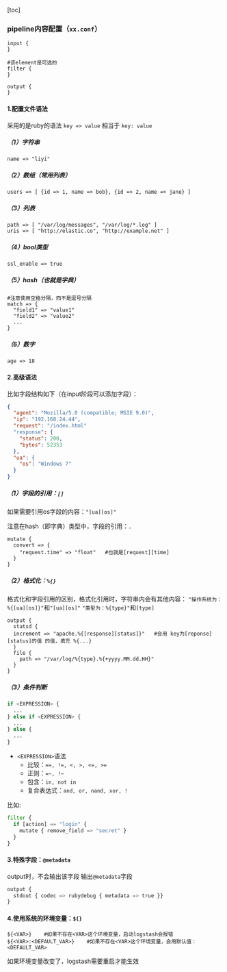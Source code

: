 [toc]

### pipeline内容配置（`xx.conf`）

```shell
input {
}

#该element是可选的
filter {
}

output {
}
```

#### 1.配置文件语法
采用的是ruby的语法
`key => value` 相当于 `key: value`

##### （1）字符串
```shell
name => "liyi"
```
##### （2）数组（常用列表）
```shell
users => [ {id => 1, name => bob}, {id => 2, name => jane} ]
```

##### （3）列表
```shell
path => [ "/var/log/messages", "/var/log/*.log" ]
uris => [ "http://elastic.co", "http://example.net" ]
```

##### （4）bool类型
```shell
ssl_enable => true
```

##### （5）hash（也就是字典）
```shell
#注意使用空格分隔，而不是逗号分隔
match => {
  "field1" => "value1"
  "field2" => "value2"
  ...
}
```

##### （6）数字
```shell
age => 18
```

#### 2.高级语法
比如字段结构如下（在input阶段可以添加字段）：
```json
{
  "agent": "Mozilla/5.0 (compatible; MSIE 9.0)",
  "ip": "192.168.24.44",
  "request": "/index.html"
  "response": {
    "status": 200,
    "bytes": 52353
  },
  "ua": {
    "os": "Windows 7"
  }
}
```
##### （1）字段的引用：`[]`

如果需要引用os字段的内容：`"[ua][os]"`

注意在hash（即字典）类型中，字段的引用：`.`
```shell
mutate {
  convert => {
    "request.time" => "float"   #也就是[request][time]
  }
}
```

##### （2）格式化：`%{}`
格式化和字段引用的区别，格式化引用时，字符串内会有其他内容：
`"操作系统为：%{[ua][os]}"`和`"[ua][os]"`
`"类型为：%{type}"`和`[type]`
```shell
output {
  statsd {
  increment => "apache.%{[response][status]}"   #会用 key为[reponse][status]的值 的值，填充 %{...}
  }
  file {
    path => "/var/log/%{type}.%{+yyyy.MM.dd.HH}"
  }
}
```

##### （3）条件判断
```python
if <EXPRESSION> {
  ...
} else if <EXPRESSION> {
  ...
} else {
  ...
}
```

* `<EXPRESSION>`语法
  * 比较：`==, !=, <, >, <=, >=`
  * 正则：`=~, !~`
  * 包含：`in, not in`
  * 复合表达式：`and, or, nand, xor, !`

比如:
```python
filter {
  if [action] == "login" {
    mutate { remove_field => "secret" }
  }
}
```

#### 3.特殊字段：`@metadata`
output时，不会输出该字段
输出`@metadata`字段
```python
output {
  stdout { codec => rubydebug { metadata => true }}
}
```

#### 4.使用系统的环境变量：`${}`
```shell
${<VAR>}    #如果不存在<VAR>这个环境变量，启动logstash会报错
${<VAR>:<DEFAULT_VAR>}    #如果不存在<VAR>这个环境变量，会用默认值：<DEFAULT_VAR>
```
如果环境变量改变了，logstash需要重启才能生效
